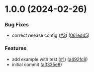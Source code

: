 # 1.0.0 (2024-02-26)


### Bug Fixes

* correct release config ([#3](https://github.com/synvert-datadrivers/terraform-signalfx-dashboard-converter/issues/3)) ([061ed45](https://github.com/synvert-datadrivers/terraform-signalfx-dashboard-converter/commit/061ed45819a27fa773e7bddaa0b1454026c5f868))


### Features

* add example with test ([#1](https://github.com/synvert-datadrivers/terraform-signalfx-dashboard-converter/issues/1)) ([a492fc8](https://github.com/synvert-datadrivers/terraform-signalfx-dashboard-converter/commit/a492fc8b87729338d5ea9b9f16c4249c39f07719))
* initial commit ([a3335e8](https://github.com/synvert-datadrivers/terraform-signalfx-dashboard-converter/commit/a3335e8f21a1a0e83081c3116666d6ca81987977))
